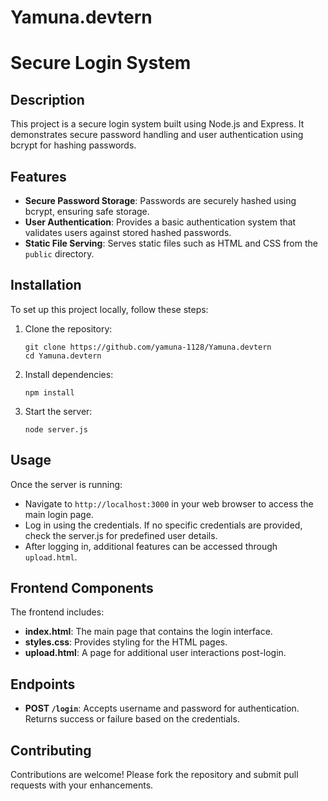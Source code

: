# Yamuna.devtern

# Secure Login System

## Description
This project is a secure login system built using Node.js and Express. It demonstrates secure password handling and user authentication using bcrypt for hashing passwords.

## Features
- **Secure Password Storage**: Passwords are securely hashed using bcrypt, ensuring safe storage.
- **User Authentication**: Provides a basic authentication system that validates users against stored hashed passwords.
- **Static File Serving**: Serves static files such as HTML and CSS from the `public` directory.

## Installation

To set up this project locally, follow these steps:

1. Clone the repository:
   ```
   git clone https://github.com/yamuna-1128/Yamuna.devtern
   cd Yamuna.devtern
   ```

2. Install dependencies:
   ```
   npm install
   ```

3. Start the server:
   ```
   node server.js
   ```

## Usage

Once the server is running:
- Navigate to `http://localhost:3000` in your web browser to access the main login page.
- Log in using the credentials. If no specific credentials are provided, check the server.js for predefined user details.
- After logging in, additional features can be accessed through `upload.html`.

## Frontend Components

The frontend includes:
- **index.html**: The main page that contains the login interface.
- **styles.css**: Provides styling for the HTML pages.
- **upload.html**: A page for additional user interactions post-login.

## Endpoints

- **POST `/login`**: Accepts username and password for authentication. Returns success or failure based on the credentials.

## Contributing

Contributions are welcome! Please fork the repository and submit pull requests with your enhancements.
